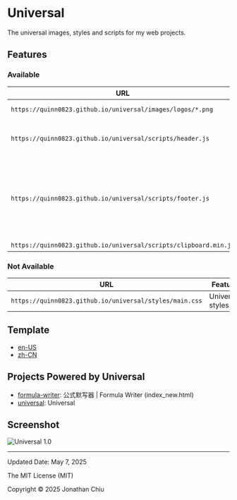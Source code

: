 # Universal

The universal images, styles and scripts for my web projects.

## Features

### Available

| URL | Feature |
| --- | --- |
| `https://quinn0823.github.io/universal/images/logos/*.png` | Universal logos. |
| `https://quinn0823.github.io/universal/scripts/header.js` | Automatic title, allowing page customization. |
| `https://quinn0823.github.io/universal/scripts/footer.js` | Footer based on the `<meta>` element: updated date, copyright (year and author) and license notice, and links. |
| `https://quinn0823.github.io/universal/scripts/clipboard.min.js` | clipboard.js |

### Not Available

| URL | Feature |
| --- | --- |
| `https://quinn0823.github.io/universal/styles/main.css` | Universal styles. |

## Template

- [en-US](https://quinn0823.github.io/universal/template/en-us/)
- [zh-CN](https://quinn0823.github.io/universal/template/zh-cn/)

## Projects Powered by Universal

- [formula-writer](https://github.com/quinn0823/formula-writer): 公式默写器 | Formula Writer (index_new.html)
- [universal](): Universal

## Screenshot

![Universal 1.0](https://github.com/user-attachments/assets/2bf95411-5e29-481d-bf79-7ffe09c0e01f)

---

Updated Date: May 7, 2025

The MIT License (MIT)

Copyright © 2025 Jonathan Chiu